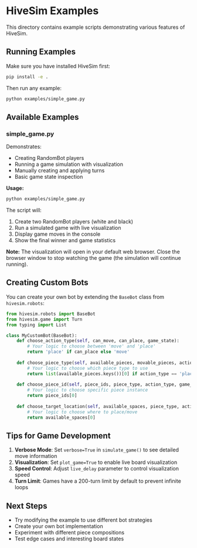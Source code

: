 # HiveSim Examples

This directory contains example scripts demonstrating various features of HiveSim.

## Running Examples

Make sure you have installed HiveSim first:

```bash
pip install -e .
```

Then run any example:

```bash
python examples/simple_game.py
```

## Available Examples

### simple_game.py

Demonstrates:
- Creating RandomBot players
- Running a game simulation with visualization
- Manually creating and applying turns
- Basic game state inspection

**Usage:**
```bash
python examples/simple_game.py
```

The script will:
1. Create two RandomBot players (white and black)
2. Run a simulated game with live visualization
3. Display game moves in the console
4. Show the final winner and game statistics

**Note:** The visualization will open in your default web browser. Close the browser window to stop watching the game (the simulation will continue running).

## Creating Custom Bots

You can create your own bot by extending the `BaseBot` class from `hivesim.robots`:

```python
from hivesim.robots import BaseBot
from hivesim.game import Turn
from typing import List

class MyCustomBot(BaseBot):
    def choose_action_type(self, can_move, can_place, game_state):
        # Your logic to choose between 'move' and 'place'
        return 'place' if can_place else 'move'
    
    def choose_piece_type(self, available_pieces, movable_pieces, action_type, game_state):
        # Your logic to choose which piece type to use
        return list(available_pieces.keys())[0] if action_type == 'place' else list(movable_pieces.keys())[0]
    
    def choose_piece_id(self, piece_ids, piece_type, action_type, game_state):
        # Your logic to choose specific piece instance
        return piece_ids[0]
    
    def choose_target_location(self, available_spaces, piece_type, action_type, game_state):
        # Your logic to choose where to place/move
        return available_spaces[0]
```

## Tips for Game Development

1. **Verbose Mode**: Set `verbose=True` in `simulate_game()` to see detailed move information
2. **Visualization**: Set `plot_game=True` to enable live board visualization
3. **Speed Control**: Adjust `live_delay` parameter to control visualization speed
4. **Turn Limit**: Games have a 200-turn limit by default to prevent infinite loops

## Next Steps

- Try modifying the example to use different bot strategies
- Create your own bot implementation
- Experiment with different piece compositions
- Test edge cases and interesting board states
